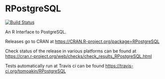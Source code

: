 # RPostgreSQL

[![Build Status](https://travis-ci.org/tomoakin/RPostgreSQL.svg?branch=master)](https://travis-ci.org/tomoakin/RPostgreSQL)

An R Interface to PostgreSQL.


Releases go to CRAN at
https://CRAN.R-project.org/package=RPostgreSQL

Check status of the release in various platforms can be found at
https://cran.r-project.org/web/checks/check_results_RPostgreSQL.html

Tests automatically run at Travis ci can be found
https://travis-ci.org/tomoakin/RPostgreSQL
